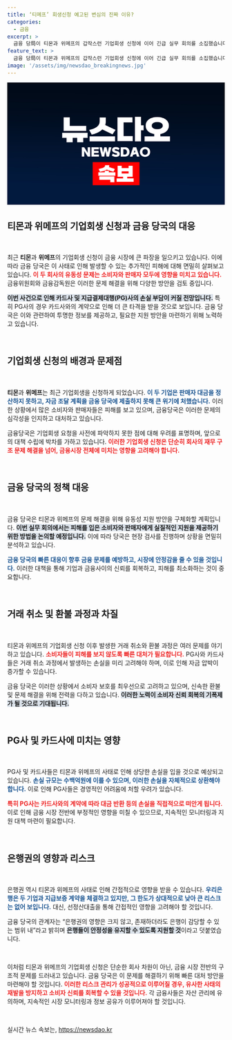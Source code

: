 ```yaml
---
title: ‘티메프’ 회생신청 예고된 변심의 진짜 이유?
categories:
  - 금융
excerpt: >
  금융 당局이 티몬과 위메프의 갑작스런 기업회생 신청에 이어 긴급 실무 회의를 소집했습니다. PG사와 카드사에 미치는 손실 우려가 커지며, 금융권의 익스포저 점검이 시작됩니다. 피해를 줄이기 위한 유동성 지원 방안이 빠르게 구체화될 것으로 보입니다.
feature_text: >
  금융 당局이 티몬과 위메프의 갑작스런 기업회생 신청에 이어 긴급 실무 회의를 소집했습니다. PG사와 카드사에 미치는 손실 우려가 커지며, 금융권의 익스포저 점검이 시작됩니다. 피해를 줄이기 위한 유동성 지원 방안이 빠르게 구체화될 것으로 보입니다.
image: '/assets/img/newsdao_breakingnews.jpg'
---
```


<p><img src="/assets/img/newsdao_breakingnews.jpg" alt="pcversion 속보" /></p>

<h2 data-ke-size="size26">티몬과 위메프의 기업회생 신청과 금융 당국의 대응</h2>

<p data-ke-size="size16">&nbsp;</p>

<p>최근 <strong>티몬</strong>과 <strong>위메프</strong>의 기업회생 신청이 금융 시장에 큰 파장을 일으키고 있습니다. 이에 따라 금융 당국은 이 사태로 인해 발생할 수 있는 추가적인 피해에 대해 면밀히 살펴보고 있습니다. <b><span style="color: #ee2323;">이 두 회사의 유동성 문제는 소비자와 판매자 모두에 영향을 미치고 있습니다.</span></b> 금융위원회와 금융감독원은 이러한 문제 해결을 위해 다양한 방안을 검토 중입니다.</p>

<p><b><span style="background-color: #21538527;">이번 사건으로 인해 카드사 및 지급결제대행(PG)사의 손실 부담이 커질 전망입니다.</span></b> 특히 PG사의 경우 카드사와의 계약으로 인해 더 큰 타격을 받을 것으로 보입니다. 금융 당국은 이와 관련하여 투명한 정보를 제공하고, 필요한 지원 방안을 마련하기 위해 노력하고 있습니다.</p>

<p data-ke-size="size16">&nbsp;</p>

<h2 data-ke-size="size26">기업회생 신청의 배경과 문제점</h2>

<p data-ke-size="size16">&nbsp;</p>

<p><strong>티몬</strong>과 <strong>위메프</strong>는 최근 기업회생을 신청하게 되었습니다. <b><span style="color: #1a5490;">이 두 기업은 판매자 대금을 정산하지 못하고, 자금 조달 계획을 금융 당국에 제출하지 못해 큰 위기에 처했습니다.</span></b> 이러한 상황에서 많은 소비자와 판매자들은 피해를 보고 있으며, 금융당국은 이러한 문제의 심각성을 인지하고 대처하고 있습니다.</p>

<p>금융당국은 기업회생 요청을 사전에 파악하지 못한 점에 대해 우려를 표명하며, 앞으로의 대책 수립에 박차를 가하고 있습니다. <b><span style="color: #ee2323;">이러한 기업회생 신청은 단순히 회사의 재무 구조 문제 해결을 넘어, 금융시장 전체에 미치는 영향을 고려해야 합니다.</span></b></p>

<p data-ke-size="size16">&nbsp;</p>

<h2 data-ke-size="size26">금융 당국의 정책 대응</h2>

<p data-ke-size="size16">&nbsp;</p>

<p>금융 당국은 티몬과 위메프의 문제 해결을 위해 유동성 지원 방안을 구체화할 계획입니다. <b><span style="background-color: #21538527;">이번 실무 회의에서는 피해를 입은 소비자와 판매자에게 실질적인 지원을 제공하기 위한 방법을 논의할 예정입니다.</span></b> 이에 따라 당국은 현장 검사를 진행하며 상황을 면밀히 분석하고 있습니다.</p>

<p><b><span style="color: #1a5490;">금융 당국의 빠른 대응이 향후 금융 문제를 예방하고, 시장에 안정감을 줄 수 있을 것입니다.</span></b> 이러한 대책을 통해 기업과 금융사이의 신뢰를 회복하고, 피해를 최소화하는 것이 중요합니다.</p>

<p data-ke-size="size16">&nbsp;</p>

<h2 data-ke-size="size26">거래 취소 및 환불 과정과 차질</h2>

<p data-ke-size="size16">&nbsp;</p>

<p>티몬과 위메프의 기업회생 신청 이후 발생한 거래 취소와 환불 과정은 여러 문제를 야기하고 있습니다. <b><span style="color: #ee2323;">소비자들이 피해를 보지 않도록 빠른 대처가 필요합니다.</span></b> PG사와 카드사들은 거래 취소 과정에서 발생하는 손실을 미리 고려해야 하며, 이로 인해 자금 압박이 증가할 수 있습니다.</p>

<p>금융 당국은 이러한 상황에서 소비자 보호를 최우선으로 고려하고 있으며, 신속한 환불 및 문제 해결을 위해 전력을 다하고 있습니다. <b><span style="background-color: #21538527;">이러한 노력이 소비자 신뢰 회복의 기폭제가 될 것으로 기대됩니다.</span></b></p>

<p data-ke-size="size16">&nbsp;</p>

<h2 data-ke-size="size26">PG사 및 카드사에 미치는 영향</h2>

<p data-ke-size="size16">&nbsp;</p>

<p>PG사 및 카드사들은 티몬과 위메프의 사태로 인해 상당한 손실을 입을 것으로 예상되고 있습니다. <b><span style="color: #1a5490;">손실 규모는 수백억원에 이를 수 있으며, 이러한 손실을 자체적으로 상환해야 합니다.</span></b> 이로 인해 PG사들은 경영적인 어려움에 처할 우려가 있습니다.</p>

<p><b><span style="color: #ee2323;">특히 PG사는 카드사와의 계약에 따라 대금 반환 등의 손실을 직접적으로 떠안게 됩니다.</span></b> 이로 인해 금융 시장 전반에 부정적인 영향을 미칠 수 있으므로, 지속적인 모니터링과 지원 대책 마련이 필요합니다.</p>

<p data-ke-size="size16">&nbsp;</p>

<h2 data-ke-size="size26">은행권의 영향과 리스크</h2>

<p data-ke-size="size16">&nbsp;</p>

<p>은행권 역시 티몬과 위메프의 사태로 인해 간접적으로 영향을 받을 수 있습니다. <b><span style="color: #1a5490;">우리은행은 두 기업과 지급보증 계약을 체결하고 있지만, 그 한도가 상대적으로 낮아 큰 리스크는 없어 보입니다.</span></b> 대신, 선정산대출을 통해 간접적인 영향을 고려해야 할 것입니다.</p>

<p>금융 당국의 관계자는 “은행권의 영향은 크지 않고, 존재하더라도 은행이 감당할 수 있는 범위 내”라고 밝히며 <b><span style="background-color: #21538527;">은행들이 안정성을 유지할 수 있도록 지원할 것</span></b>이라고 덧붙였습니다.</p>

<p data-ke-size="size16">&nbsp;</p>

<p>이처럼 티몬과 위메프의 기업회생 신청은 단순한 회사 차원이 아닌, 금융 시장 전반의 구조적 문제를 드러내고 있습니다. 금융 당국은 이 문제를 해결하기 위해 빠른 대처 방안을 마련해야 할 것입니다. <b><span style="color: #ee2323;">이러한 리스크 관리가 성공적으로 이루어질 경우, 유사한 사태의 재발을 방지하고 소비자 신뢰를 회복할 수 있을 것입니다.</span></b> 각 금융사들은 자산 관리에 유의하며, 지속적인 시장 모니터링과 정보 공유가 이루어져야 할 것입니다.</p>

<p data-ke-size="size16">&nbsp;</p>
실시간 뉴스 속보는, <a href="https://newsdao.kr" rel="dofollow">https://newsdao.kr</a>


